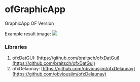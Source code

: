 # ofGraphicApp
GraphicApp OF Version

Example result image:
![]({{site.baseurl}}//output2.tiff)


### Libraries
1. ofxDatGUI: [https://github.com/braitsch/ofxDatGui](https://github.com/braitsch/ofxDatGui)
2. ofxDelaunay: [https://github.com/obviousjim/ofxDelaunay](https://github.com/obviousjim/ofxDelaunay)